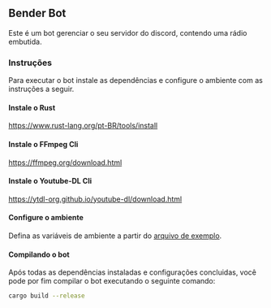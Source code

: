 ## Bender Bot

Este é um bot gerenciar o seu servidor do discord, contendo uma rádio embutida. 

### Instruções

Para executar o bot instale as dependências e configure o ambiente com as instruções a seguir.

#### Instale o Rust

https://www.rust-lang.org/pt-BR/tools/install

#### Instale o FFmpeg Cli

https://ffmpeg.org/download.html

#### Instale o Youtube-DL Cli

https://ytdl-org.github.io/youtube-dl/download.html

#### Configure o ambiente

Defina as variáveis de ambiente a partir do [arquivo de exemplo](.env.example).

#### Compilando o bot

Após todas as dependências instaladas e configurações concluidas, você pode por fim compilar o bot executando o seguinte comando:

```bash
cargo build --release 
```